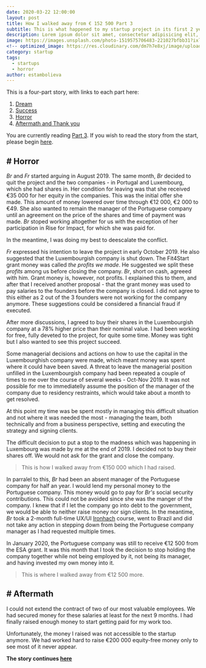 ```yaml
---
date: 2020-03-22 12:00:00
layout: post
title: How I walked away from € 152 500 Part 3
subtitle: This is what happened to my startup project in its first 2 years of existence.
description: Lorem ipsum dolor sit amet, consectetur adipisicing elit, sed do eiusmod tempor incididunt ut labore et dolore magna aliqua.
image: https://images.unsplash.com/photo-1519575706483-221027bfbb31?ixlib=rb-1.2.1&auto=format&fit=crop&w=1051&q=80
<!-- optimized_image: https://res.cloudinary.com/dm7h7e8xj/image/upload/c_scale,w_380/v1559825288/theme17_nlndhx.jpg -->
category: startup
tags:
  - startups
  - horror
author: estambolieva
---
```


This is a four-part story, with links to each part here:
1. [Dream](http://katstam.com/how-i-walked_away-from-eur-152500/)
2. [Success](http://katstam.com/how-i-walked_away-from-eur-152500-part-2/)
3. [Horror](http://katstam.com/how-i-walked_away-from-eur-152500-part-3/)
4. [Aftermath and Thank you](http://katstam.com/how-i-walked_away-from-eur-152500-part-4/)

You are currently reading [Part 3](http://katstam.com/how-i-walked_away-from-eur-152500-part-3/). If you wish to read the story from the start, please begin [here](http://katstam.com/how-i-walked_away-from-eur-152500/).

## # Horror

*Br* and *Fr* started arguing in August 2019. The same month, *Br* decided to quit the project and the two companies - in Portugal and Luxembourg, which she had shares in. Her condition for leaving was that she received €35 000 for her equity in the companies. This was the initial offer she made. This amount of money lowered over time through €12 000, €2 000 to €49. She also wanted to remain the manager of the Portuguese company until an agreement on the price of the shares and time of payment was made. *Br* stoped working altogether for us with the exception of her participation in Rise for Impact, for which she was paid for.

In the meantime, I was doing my best to deescalate the conflict.

*Fr* expressed his intention to leave the project in early October 2019. He also suggested that the Luxembourgish company is shut down. The Fit4Start grant money was called *the profits we made*. He suggested we split these *profits* among us before closing the company. *Br*, short on cash, agreeed with him. Grant money is, however, not profits. I explained this to them, and after that I received another proposal - that the grant money was used to pay salaries to the founders before the company is closed. I did not agree to this either as 2 out of the 3 founders were not working for the company anymore. These suggestions could be considered a financial fraud if executed.

After more discussions, I agreed to buy their shares in the Luxembourgish company at a 78% higher price than their nominal value. I had been working for free, fully deveted to the project, for quite some time. Money was tight but I also wanted to see this project succeed.

Some managerial decisions and actions on how to use the capital in the Luxembourghish company were made, which meant money was spent where it could have been saved. A threat to leave the managerial position unfilled in the Luxembourgish company had been repeated a couple of times to me over the course of several weeks - Oct-Nov 2019. It was not possible for me to immediatelly assume the position of the manager of the company due to residency restraints, which would take about a month to get resolved. 

At this point my time was be spent mostly in managing this difficult situation and not where it was needed the most - managing the team, both technically and from a business perspective, setting and executing the strategy and signing clients.

The difficult decision to put a stop to the madness which was happening in Luxembourg was made by me at the end of 2019. I decided not to buy their shares off. We would not ask for the grant and close the company. 

> This is how I walked away from €150 000 which I had raised.

In parralel to this, *Br* had been an absent manager of the Portuguese company for half an year. I would lend my personal money to the Portuguese company. This money would go to pay for *Br's* social security contributions. This could not be avoided since she was the manger of the company. I knew that if I let the company go into debt to the government, we would be able to neither raise money nor sign clients. In the meantime, *Br* took a 2-month full-time UX/UI [Ironhach](https://www.ironhack.com/en) course, went to Brazil and did not take any action in stepping down from being the Portuguese company manager as I had requested multiple times. 

In January 2020, the Portuguese company was still to receive €12 500 from the ESA grant. It was this month that I took the decision to stop holding the company together while not being employed by it, not being its manager, and having invested my own money into it. 

> This is where I walked away from €12 500 more.

## # Aftermath

I could not extend the contract of two of our most valuable employees. We had secured money for these salaries at least for the next 9 months. I had finally raised enough money to start getting paid for my work too.

Unfortunately, the money I raised was not accessible to the startup anymore. We had worked hard to raise €200 000 equity-free money only to see most of it never appear.

**The story continues [here](http://katstam.com/how-i-walked_away-from-eur-152500-part-4/)**